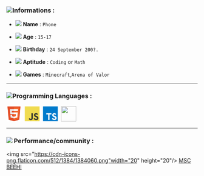 ### <img src="https://cdn.discordapp.com/emojis/1049259979389026314.gif?size=28&quality=lossless">Informations :

- <img src="https://cdn.discordapp.com/emojis/1056046045710258176.webp?size=24&quality=lossless"> **Name** : `Phone`

- <img src="https://cdn.discordapp.com/emojis/1056046038449926275.webp?size=24&quality=lossless"> **Age** : `15-17`

- <img src="https://cdn.discordapp.com/emojis/1056046164753010749.webp?size=24&quality=lossless"> **Birthday** : `24 September 200?.`

- <img src="https://cdn.discordapp.com/emojis/1056046034226270318.webp?size=28&quality=lossless"> **Aptitude** : `Coding` or `Math`

- <img src="https://cdn.discordapp.com/emojis/1056046043424370841.webp?size=28&quality=lossless"> **Games** : `Minecraft`,`Arena of Valor`

---

### <img src="https://cdn.discordapp.com/emojis/1049259935910875186.gif?size=28&quality=lossless">Programming Languages :

<p>
<img src="https://github.com/devicons/devicon/blob/master/icons/html5/html5-original.svg" width="40" height="40"/>&nbsp;
<img src="https://github.com/devicons/devicon/blob/master/icons/javascript/javascript-original.svg" width="40" height="40"/>&nbsp;
<img src="https://github.com/devicons/devicon/blob/master/icons/typescript/typescript-original.svg" width="40" height="40"/>&nbsp;
<img src="https://www.json.org/img/json160.gif" width="40" height="40"/>&nbsp;
</p>

---

### <img src="https://cdn.discordapp.com/emojis/1049260138021793812.gif?size=28&quality=lossless"> Performance/community :
<img src="https://cdn-icons-png.flaticon.com/512/1384/1384060.png"width="20" height="20"/> [MSC BEEHI]()
